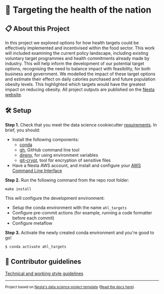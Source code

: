 # 💙 Targeting the health of the nation

## 📋 About this Project
In this project we explored options for how health targets could be effectively implemented and incentivised within the food sector. This work will included examining the current policy landscape, including existing voluntary target programmes and health commitments already made by industry. This will help inform the development of our potential target options, recognising the need to balance impact with feasibility, for both business and government. We modelled the impact of these target options and estimate their effect on daily calories purchased and future population obesity levels. This highlighted which targets would have the greatest impact on reducing obesity. All project outputs are published on the [Nesta website](https://www.nesta.org.uk/project/industry-targets-to-improve-health/).

## :hammer_and_wrench: Setup

**Step 1.** Check that you meet the data science cookiecutter [requirements](http://nestauk.github.io/ds-cookiecutter). In brief, you should:

- Install the following components:
  - [conda](https://docs.conda.io/projects/conda/en/latest/user-guide/install/download.html)
  - [gh](https://formulae.brew.sh/formula/gh), GitHub command line tool
  - [direnv](https://formulae.brew.sh/formula/direnv#default), for using environment variables
  - [git-crypt](https://github.com/AGWA/git-crypt/blob/master/INSTALL.md#installing-on-mac-os-x), tool for encryption of sensitive files
- Have a Nesta AWS account, and install and configure your [AWS Command Line Interface](https://docs.aws.amazon.com/polly/latest/dg/setup-aws-cli.html)

**Step 2.** Run the following command from the repo root folder:

```
make install
```

This will configure the development environment:

- Setup the conda environment with the name `ahl_targets`
- Configure pre-commit actions (for example, running a code formatter before each commit)
- Configure metaflow

**Step 3.** Activate the newly created conda environment and you're good to go!

```shell
$ conda activate ahl_targets
```


## :handshake: Contributor guidelines

[Technical and working style guidelines](https://github.com/nestauk/ds-cookiecutter/blob/master/GUIDELINES.md)

---

<small><p>Project based on <a target="_blank" href="https://github.com/nestauk/ds-cookiecutter">Nesta's data science project template</a>
(<a href="http://nestauk.github.io/ds-cookiecutter">Read the docs here</a>).
</small>
